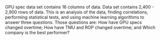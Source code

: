GPU spec data set contains 16 columns of data.
Data set contains 2,400 - 2,900 rows of data.
This is an analysis of the data, finding correlations, performing statistical tests, and using machine learning algorithms to answer three questions.
Those questions are: How have GPU specs changed overtime; How have TMU and ROP changed overtime; and Which company is the best performer?
